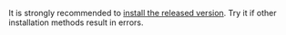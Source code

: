 
It is strongly recommended to [install the released version](../../../installation/r-installation-binary-installation.md). Try it if other installation methods result in errors.

